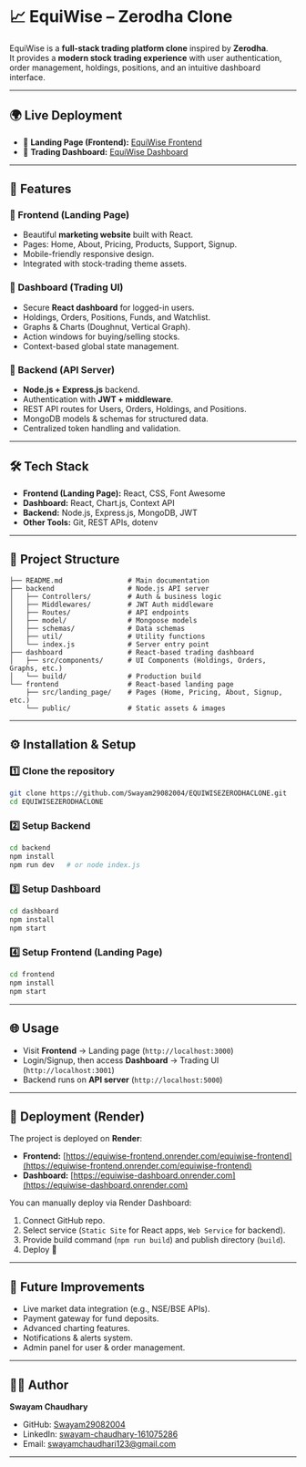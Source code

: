 # 📈 EquiWise – Zerodha Clone

EquiWise is a **full-stack trading platform clone** inspired by **Zerodha**.  
It provides a **modern stock trading experience** with user authentication, order management, holdings, positions, and an intuitive dashboard interface.

---

## 🌍 Live Deployment

- 🔹 **Landing Page (Frontend):** [EquiWise Frontend](https://equiwise-frontend.onrender.com/equiwise-frontend)  
- 🔹 **Trading Dashboard:** [EquiWise Dashboard](https://equiwise-dashboard.onrender.com)

---

## 🚀 Features

### 🔹 Frontend (Landing Page)
- Beautiful **marketing website** built with React.
- Pages: Home, About, Pricing, Products, Support, Signup.
- Mobile-friendly responsive design.
- Integrated with stock-trading theme assets.

### 🔹 Dashboard (Trading UI)
- Secure **React dashboard** for logged-in users.
- Holdings, Orders, Positions, Funds, and Watchlist.
- Graphs & Charts (Doughnut, Vertical Graph).
- Action windows for buying/selling stocks.
- Context-based global state management.

### 🔹 Backend (API Server)
- **Node.js + Express.js** backend.
- Authentication with **JWT + middleware**.
- REST API routes for Users, Orders, Holdings, and Positions.
- MongoDB models & schemas for structured data.
- Centralized token handling and validation.

---

## 🛠️ Tech Stack

- **Frontend (Landing Page):** React, CSS, Font Awesome  
- **Dashboard:** React, Chart.js, Context API  
- **Backend:** Node.js, Express.js, MongoDB, JWT  
- **Other Tools:** Git, REST APIs, dotenv  

---

## 📂 Project Structure

```
├── README.md                # Main documentation
├── backend                  # Node.js API server
│   ├── Controllers/         # Auth & business logic
│   ├── Middlewares/         # JWT Auth middleware
│   ├── Routes/              # API endpoints
│   ├── model/               # Mongoose models
│   ├── schemas/             # Data schemas
│   ├── util/                # Utility functions
│   └── index.js             # Server entry point
├── dashboard                # React-based trading dashboard
│   ├── src/components/      # UI Components (Holdings, Orders, Graphs, etc.)
│   └── build/               # Production build
└── frontend                 # React-based landing page
    ├── src/landing_page/    # Pages (Home, Pricing, About, Signup, etc.)
    └── public/              # Static assets & images
```

---

## ⚙️ Installation & Setup

### 1️⃣ Clone the repository
```bash
git clone https://github.com/Swayam29082004/EQUIWISEZERODHACLONE.git
cd EQUIWISEZERODHACLONE
```

### 2️⃣ Setup Backend
```bash
cd backend
npm install
npm run dev   # or node index.js
```

### 3️⃣ Setup Dashboard
```bash
cd dashboard
npm install
npm start
```

### 4️⃣ Setup Frontend (Landing Page)
```bash
cd frontend
npm install
npm start
```

---

## 🌐 Usage

- Visit **Frontend** → Landing page (`http://localhost:3000`)  
- Login/Signup, then access **Dashboard** → Trading UI (`http://localhost:3001`)  
- Backend runs on **API server** (`http://localhost:5000`)  

---

## 📡 Deployment (Render)

The project is deployed on **Render**:

- **Frontend:** [https://equiwise-frontend.onrender.com/equiwise-frontend](https://equiwise-frontend.onrender.com/equiwise-frontend)  
- **Dashboard:** [https://equiwise-dashboard.onrender.com](https://equiwise-dashboard.onrender.com)  

You can manually deploy via Render Dashboard:  
1. Connect GitHub repo.  
2. Select service (`Static Site` for React apps, `Web Service` for backend).  
3. Provide build command (`npm run build`) and publish directory (`build`).  
4. Deploy 🚀  

---

## 📝 Future Improvements
- Live market data integration (e.g., NSE/BSE APIs).  
- Payment gateway for fund deposits.  
- Advanced charting features.  
- Notifications & alerts system.  
- Admin panel for user & order management.  

---

## 👨‍💻 Author
**Swayam Chaudhary**  
- GitHub: [Swayam29082004](https://github.com/Swayam29082004)  
- LinkedIn: [swayam-chaudhary-161075286](https://linkedin.com/in/swayam-chaudhary-161075286)  
- Email: swayamchaudhari123@gmail.com  

---

